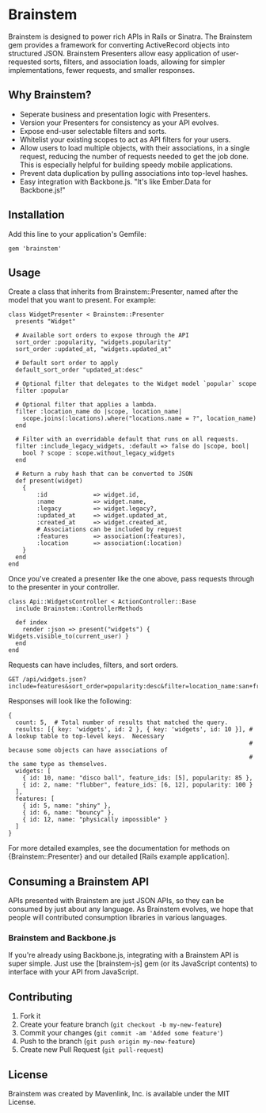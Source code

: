 # Brainstem

Brainstem is designed to power rich APIs in Rails or Sinatra. The Brainstem gem provides a framework for converting
ActiveRecord objects into structured JSON. Brainstem Presenters allow easy application of user-requested sorts, filters,
and association loads, allowing for simpler implementations, fewer requests, and smaller responses.

## Why Brainstem?

* Seperate business and presentation logic with Presenters.
* Version your Presenters for consistency as your API evolves.
* Expose end-user selectable filters and sorts.
* Whitelist your existing scopes to act as API filters for your users.
* Allow users to load multiple objects, with their associations, in a single request, reducing the number of requests needed to get the job done.  This is especially helpful for building speedy mobile applications.
* Prevent data duplication by pulling associations into top-level hashes.
* Easy integration with Backbone.js.  "It's like Ember.Data for Backbone.js!"

## Installation

Add this line to your application's Gemfile:

    gem 'brainstem'

## Usage

Create a class that inherits from Brainstem::Presenter, named after the model that you want to present. For example:

    class WidgetPresenter < Brainstem::Presenter
      presents "Widget"

      # Available sort orders to expose through the API
      sort_order :popularity, "widgets.popularity"
      sort_order :updated_at, "widgets.updated_at"

      # Default sort order to apply
      default_sort_order "updated_at:desc"

      # Optional filter that delegates to the Widget model `popular` scope
      filter :popular

      # Optional filter that applies a lambda.
      filter :location_name do |scope, location_name|
        scope.joins(:locations).where("locations.name = ?", location_name)
      end

      # Filter with an overridable default that runs on all requests.
      filter :include_legacy_widgets, :default => false do |scope, bool|
        bool ? scope : scope.without_legacy_widgets
      end

      # Return a ruby hash that can be converted to JSON
      def present(widget)
        {
            :id             => widget.id,
            :name           => widget.name,
            :legacy         => widget.legacy?,
            :updated_at     => widget.updated_at,
            :created_at     => widget.created_at,
            # Associations can be included by request
            :features       => association(:features),
            :location       => association(:location)
        }
      end
    end

Once you've created a presenter like the one above, pass requests through to the presenter in your controller.

    class Api::WidgetsController < ActionController::Base
      include Brainstem::ControllerMethods

      def index
        render :json => present("widgets") { Widgets.visible_to(current_user) }
      end
    end

Requests can have includes, filters, and sort orders.

    GET /api/widgets.json?include=features&sort_order=popularity:desc&filter=location_name:san+francisco

Responses will look like the following:

    {
      count: 5,  # Total number of results that matched the query.
      results: [{ key: 'widgets', id: 2 }, { key: 'widgets', id: 10 }], # A lookup table to top-level keys.  Necessary
                                                                        # because some objects can have associations of
                                                                        # the same type as themselves.
      widgets: [
        { id: 10, name: "disco ball", feature_ids: [5], popularity: 85 },
        { id: 2, name: "flubber", feature_ids: [6, 12], popularity: 100 }
      ],
      features: [
        { id: 5, name: "shiny" },
        { id: 6, name: "bouncy" },
        { id: 12, name: "physically impossible" }
      ]
    }

For more detailed examples, see the documentation for methods on {Brainstem::Presenter} and our detailed [Rails example application].

## Consuming a Brainstem API

APIs presented with Brainstem are just JSON APIs, so they can be consumed by just about any language.  As Brainstem evolves, we hope that
people will contributed consumption libraries in various languages.

### Brainstem and Backbone.js

If you're already using Backbone.js, integrating with a Brainstem API is super simple.  Just use the [brainstem-js] gem (or its JavaScript contents)
to interface with your API from JavaScript.

## Contributing

1. Fork it
2. Create your feature branch (`git checkout -b my-new-feature`)
3. Commit your changes (`git commit -am 'Added some feature'`)
4. Push to the branch (`git push origin my-new-feature`)
5. Create new Pull Request (`git pull-request`)

## License

Brainstem was created by Mavenlink, Inc. is available under the MIT License.
